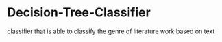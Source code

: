 # Decision-Tree-Classifier
classifier that is able to classify the genre of literature work based on text
